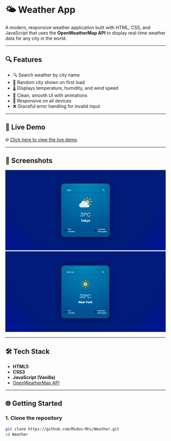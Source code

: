 # 🌤️ Weather App

A modern, responsive weather application built with HTML, CSS, and JavaScript that uses the **OpenWeatherMap API** to display real-time weather data for any city in the world.

---

## 🔍 Features

- 🔍 Search weather by city name  
- 🎲 Random city shown on first load  
- 🌡️ Displays temperature, humidity, and wind speed  
- 💎 Clean, smooth UI with animations  
- 📱 Responsive on all devices  
- ❌ Graceful error handling for invalid input  

---

## 🚀 Live Demo

🌐 [Click here to view the live demo](https://weather-six-murex.vercel.app)

---

## 📸 Screenshots

![screenshot 1](images/weather-six-murex.vercel.app.png)
![screenshot 2](images/weather-six-murex.vercel.app2.png)

---

## 🛠️ Tech Stack

- **HTML5**
- **CSS3**
- **JavaScript (Vanilla)**
- [OpenWeatherMap API](https://openweathermap.org/api)

---

## 🌐 Getting Started

### 1. Clone the repository

```bash
git clone https://github.com/Midou-Mni/Weather.git
cd Weather
